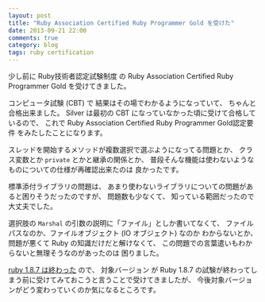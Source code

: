 ```yaml
---
layout: post
title: "Ruby Association Certified Ruby Programmer Gold を受けた"
date: 2013-09-21 22:00
comments: true
category: blog
tags: ruby certification
---
```

少し前に
Ruby技術者認定試験制度
の
Ruby Association Certified Ruby Programmer Gold
を受けてきました。

<!--more-->

コンピュータ試験 (CBT) で
結果はその場でわかるようになっていて、
ちゃんと合格出来ました。
Silver
は最初の CBT になっていなかった頃に受けて合格しているので、
これで
Ruby Association Certified Ruby Programmer Gold認定要件
をみたしたことになります。

スレッドを開始するメソッドが複数選択で選ぶようになってる問題とか、
クラス変数とか `private` とかと継承の関係とか、
普段そんな機能は使わないようなものについての仕様が再確認出来たのは
良かったです。

標準添付ライブラリの問題は、
あまり使わないライブラリについての問題があると困りそうだったのですが、
問題数も少なくて、
知っている範囲だったので大丈夫でした。

選択肢の `Marshal` の引数の説明に「ファイル」としか書いてなくて、
ファイルパスなのか、ファイルオブジェクト (IO オブジェクト) なのか
わからないとか、問題が悪くて Ruby の知識だけだと解けなくて、
この問題での言葉遣いもわからないと無理そうなのがあったのは
困りました。

[ruby 1.8.7 は終わった](https://www.ruby-lang.org/ja/news/2013/06/30/we-retire-1-8-7/)
ので、
対象バージョン
が
Ruby 1.8.7
の試験が終わってしまう前に受けてみておこうと言うことで受けてきましたが、
今後対象バージョンがどう変わっていくのか気になるところです。
